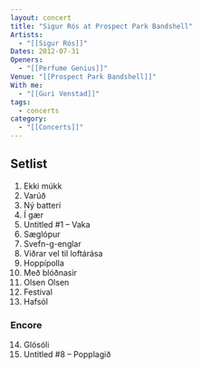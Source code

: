 ```yaml
---
layout: concert
title: "Sigur Rós at Prospect Park Bandshell"
Artists:
  - "[[Sigur Rós]]"
Dates: 2012-07-31
Openers:
  - "[[Perfume Genius]]"
Venue: "[[Prospect Park Bandshell]]"
With me:
  - "[[Guri Venstad]]"
tags:
  - concerts
category:
  - "[[Concerts]]"
---
```


## Setlist

1. Ekki múkk
2. Varúð
3. Ný batterí
4. Í gær
5. Untitled #1 – Vaka
6. Sæglópur
7. Svefn-g-englar
8. Viðrar vel til loftárása
9. Hoppípolla
10. Með blóðnasir
11. Olsen Olsen
12. Festival
13. Hafsól

### Encore
14. Glósóli
15. Untitled #8 – Popplagið

